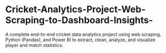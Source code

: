 # Cricket-Analytics-Project-Web-Scraping-to-Dashboard-Insights-
A complete end-to-end cricket data analytics project using web scraping, Python (Pandas), and Power BI to extract, clean, analyze, and visualize player and match statistics.
